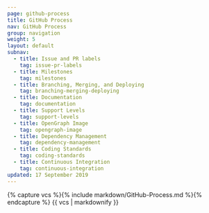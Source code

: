 ```yaml
---
page: github-process
title: GitHub Process
nav: GitHub Process
group: navigation
weight: 5
layout: default
subnav:
  - title: Issue and PR labels
    tag: issue-pr-labels
  - title: Milestones
    tag: milestones
  - title: Branching, Merging, and Deploying
    tag: branching-merging-deploying
  - title: Documentation
    tag: documentation
  - title: Support Levels
    tag: support-levels
  - title: OpenGraph Image
    tag: opengraph-image
  - title: Dependency Management
    tag: dependency-management
  - title: Coding Standards
    tag: coding-standards
  - title: Continuous Integration
    tag: continuous-integration
updated: 17 September 2019
---
```


<div class="docs-section">
		{% capture vcs %}{% include markdown/GitHub-Process.md %}{% endcapture %}
		{{ vcs | markdownify }}
</div>
